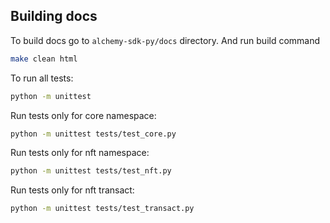 ## Building docs
To build docs go to `alchemy-sdk-py/docs` directory. And run build command
```bash
make clean html
```
To run all tests:
```bash
python -m unittest
```
Run tests only for core namespace:
```bash
python -m unittest tests/test_core.py
```
Run tests only for nft namespace:
```bash
python -m unittest tests/test_nft.py
```
Run tests only for nft transact:
```bash
python -m unittest tests/test_transact.py
```